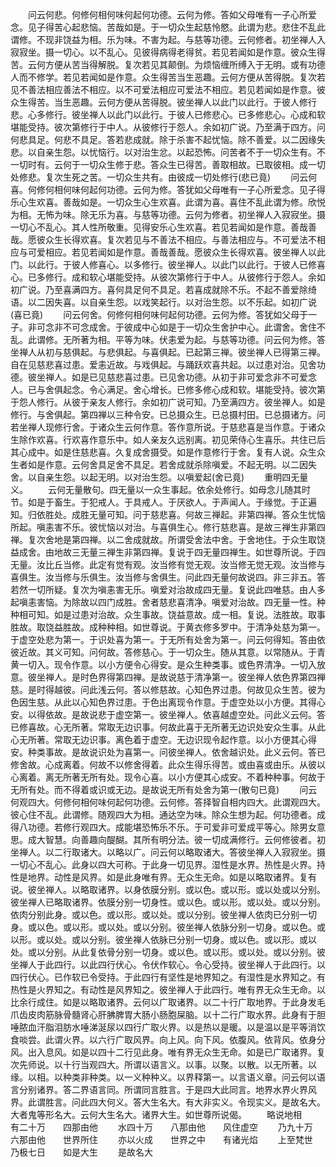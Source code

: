 <!-- { "loadSidebar": true } -->
　　问云何悲。何修何相何味何起何功德。云何为修。答如父母唯有一子心所爱念。见子得苦心起悲恼。苦哉如是。于一切众生起慈怜愍。此谓为悲。悲住不乱此谓修。不现非饶益为相。乐为味。不害为起。与慈等功德。云何修者。初坐禅人入寂寂坐。摄一切心。以不乱心。见彼得病得老得贫。若见若闻如是作意。彼众生得苦。云何方便从苦当得解脱。复次若见其颠倒。为烦恼缠所缚入于无明。或有功德人而不修学。若见若闻如是作意。众生得苦当生恶趣。云何方便从苦得脱。复次若见不善法相应善法不相应。以不可爱法相应可爱法不相应。若见若闻如是作意。彼众生得苦。当生恶趣。云何方便从苦得脱。彼坐禅人以此门以此行。于彼人修行悲。心多修行。彼坐禅人以此门以此行。于彼人已修悲心。已多修悲心。心成和软堪能受持。彼次第修行于中人。从彼修行于怨人。余如初广说。乃至满于四方。问何悲具足。何悲不具足。答若悲成就。除于杀害不起忧恼。除不善爱。以二因缘失悲。以自亲生怨。以忧恼行。以对治生忿。以起恐怖。问苦者不于一切众生有。不一切时有。云何于一切众生修于悲。答众生已得苦。善取相故。已取彼相。成一切处修悲。复次生死之苦。一切众生共有。由彼成一切处修行(悲已竟)
　　问云何喜。何修何相何味何起何功德。云何为修。答犹如父母唯有一子心所爱念。见子得乐心生欢喜。善哉如是。一切众生心生欢喜。此谓为喜。喜住不乱此谓为修。欣悦为相。无怖为味。除无乐为喜。与慈等功德。云何为修者。初坐禅人入寂寂坐。摄一切心不乱心。其人性所敬重。见得安乐心生欢喜。若见若闻如是作意。善哉善哉。愿彼众生长得欢喜。复次若见与不善法不相应。与善法相应与。不可爱法不相应与可爱相应。若见若闻如是作意。善哉善哉。愿彼众生长得欢喜。彼坐禅人以此门。以此行。于彼人修喜心。以多修行。彼坐禅人。以此门以此行。于彼人已修喜心。已多修行。成和软心堪能受持。从彼次第修行于中人。从彼修行于怨人。余如初广说。乃至喜满四方。喜何具足何不具足。若喜成就除不乐。不起不善爱除绮语。以二因失喜。以自亲生怨。以戏笑起行。以对治生怨。以不乐起。如初广说(喜已竟)
　　问云何舍。何修何相何味何起何功德。云何为修。答犹如父母于一子。非可念非不可念成舍。于彼成中心如是于一切众生舍护中心。此谓舍。舍住不乱。此谓修。无所著为相。平等为味。伏恚爱为起。与慈等功德。问云何为修。答坐禅人从初与慈俱起。与悲俱起。与喜俱起。已起第三禅。彼坐禅人已得第三禅。自在见慈悲喜过患。爱恚近故。与戏俱起。与踊跃欢喜共起。以过患对治。见舍功德。彼坐禅人。如是已见慈悲喜过患。已见舍功德。从初于非可爱念非不可爱念人。已与舍俱起念。令心满足。舍心增长。已修多修心成和软。堪能受持。彼次第于怨人修行。从彼于亲友人修行。余如初广说可知。乃至满四方。彼坐禅人。如是修行。与舍俱起。第四禅以三种令安。已总摄众生。已总摄村田。已总摄诸方。问若坐禅人现修行舍。于诸众生云何作意。答作意所说。于慈悲喜是当作意。于诸众生除作欢喜。行欢喜作意乐中。如人亲友久远别离。初见荣侍心生喜乐。共住已后其心成中。如是住慈悲喜。久复成舍摄受。如是作意修行于舍。复有人说。众生众生者如是作意。云何舍具足舍不具足。若舍成就杀除嗔爱。不起无明。以二因失舍。以自亲生怨。以起无明。以对治生怨。以嗔爱起(舍已竟)
　　重明四无量义。
　　云何无量散句。四无量以一众生事起。依余处修行。如母念儿随其时节。如是于畜生。于犯戒人。于具戒人。于厌欲人。于声闻人。于缘觉。于正遍知。归依胜处。成胜无量可知。问于慈悲喜。何故三禅起。非第四禅。答众生忧恼所起。嗔恚害不乐。彼忧恼以对治。与喜俱生心。修行慈悲喜。是故三禅生非第四禅。复次舍地是第四禅。以二舍成就故。所谓受舍法中舍。于舍地住。于众生取饶益成舍。由地故三无量三禅生非第四禅。复说于四无量四禅生。如世尊所说。于四无量。汝比丘当修。此定有觉有观。汝当修有觉无观。汝当修无觉无观。汝当修与喜俱生。汝当修与乐俱生。汝当修与舍俱生。问此四无量何故说四。非三非五。答若然一切所疑。复次为嗔恚害无乐。嗔爱对治故成四无量。复说此四唯慈。由人多起嗔恚害恼。为除故以四门成胜。舍者慈悲喜清净。嗔爱对治故。四无量一性。种种相可知。如是过患对治故。众生事故。饶益意故。成一相。复说。法胜故。取事胜故。取饶益胜故。成种种相。如世尊说。于黄衣修多罗中。于清净处慈为第一。于虚空处悲为第一。于识处喜为第一。于无所有处舍为第一。问云何得知。答由依彼近故。其义可知。问何故。答修慈心。于一切众生。随从其意。以常随从。于青黄一切入。现令作意。以小方便令心得安。是众生种类事。或色界清净。一切入放意。彼坐禅人。是时色界得第四禅。是故说慈于清净第一。彼坐禅人依色界第四禅慈。是时得越彼。问此浅云何。答以修慈故。心知色界过患。何故见众生苦。彼为色因生慈。从此以心知色界过患。于色出离现令作意。于虚空处以小方便。其得心安。以得依故。是故说悲于虚空第一。彼坐禅人。依喜越虚空处。问此义云何。答已修喜故。心无所著。常取无边识事。何故此喜于无所著无边识处安众生事。从此心无所著。常取无边识事。离色着于虚空。无边识现令起作意。以小方便其心得安。种类事故。是故说识处为喜第一。问彼坐禅人。依舍越识处。此义云何。答已修舍故。心成离着。何故不以修舍得着。此众生得乐得苦。或由喜或由乐。从彼以心离着。离无所著无所有处。现令心喜。以小方便其心成安。不着种种事。何故于无所有处。而不得着或识或无边。是故说无所有处舍为第一(散句已竟)
　　问云何观四大。何修何相何味何起何功德。云何修。答择智自相内四大。此谓观四大。彼心住不乱。此谓修。随观四大为相。通达空为味。除众生想为起。何功德者。成得八功德。若修行观四大。成能堪恐怖乐不乐。于可爱非可爱成平等心。除男女意思。成大智慧。向善趣向醍醐。其所有明分法。彼一切成满修行。云何修彼者。初坐禅人。以二行取诸大。以略以广。问云何以略取诸大。答彼坐禅人入寂寂坐。摄一切心不乱心。此身以四大可称。于此身一切见界。湿性是水界。热性是火界。持性是地界。动性是风界。如是此身唯有界。无众生无命。如是以略取诸界。复有说。彼坐禅人。以略取诸界。以身依膜分别。或以色。或以形。或以处或以分别。彼坐禅人已略取诸界。依膜分别一切身性。或以色。或以形。或以处。或以分别。依肉分别此身。或以色。或以形。或以处。或以分别。彼坐禅人依肉已分别一切身。或以色。或以形。或以处。或以分别。彼坐禅人依脉分别一切身。或以色。或以形。或以处。或以分别。彼坐禅人依脉已分别一切身。或以色。或以形。或以处。或以分别。从此复依骨分别一切身。或以色。或以形。或以处。或以分别。彼坐禅人于此四行。以此四行伏心。令伏作软心。令心受持。彼坐禅人于此四行。以四行伏心。已作软已令受持。于此四行有坚性是地界知之。有湿性是水界知之。有热性是火界知之。有动性是风界知之。彼坐禅人于此四行。唯有界无众生无命。以比余行成住。如是以略取诸界。云何以广取诸界。以二十行广取地界。于此身发毛爪齿皮肉筋脉骨髓肾心肝胇脾胃大肠小肠胞屎脑。以十二行广取水界。此身有于胆唾脓血汗脂泪肪水唾涕涎尿以四行广取火界。以是热以是暖。以是温以是平等消饮食啖尝。此谓火界。以六行广取风界。向上风。向下风。依腹风。依背风。依身分风。出入息风。如是以四十二行见此身。唯有界无众生无命。如是已广取诸界。复次先师说。以十行当观四大。所谓以语言义。以事。以聚。以散。以无所著。以缘。以相。以种类非种类。以一义种种义。以界释第一。以言语义章。问云何以语言分别诸界。答二界语言同。所谓同言胜言。于是四大此同言。地界水界火界风界。此谓胜言。问此四大何义。答大生名大。有大非实义。令现实义。是故名大。大者鬼等形名大。云何大生名大。诸界大生。如世尊所说偈。
　　略说地相　　有二十万　　四那由他
　　水四十万　　八那由他　　风住虚空
　　乃九十万　　六那由他　　世界所住
　　亦以火成　　世界之中　　有诸光焰
　　上至梵世　　乃极七日　　如是大生
　　是故名大
